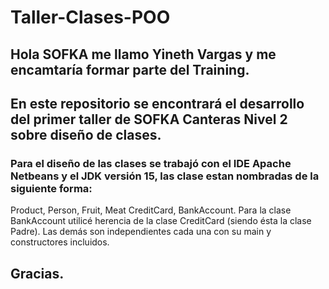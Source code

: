 # Taller-Clases-POO
## Hola SOFKA me llamo Yineth Vargas y me encamtaría formar parte del Training.
## En este repositorio se encontrará el desarrollo del primer taller de SOFKA Canteras Nivel 2 sobre diseño de clases.
### Para el diseño de las clases se trabajó con el IDE Apache Netbeans y el JDK  versión 15, las clase estan nombradas de la siguiente forma:
Product, Person, Fruit, Meat CreditCard, BankAccount.
Para la clase BankAccount utilicé herencia de la clase CreditCard (siendo ésta la clase Padre).
Las demás son independientes cada una con su main y constructores incluidos.
## Gracias.
